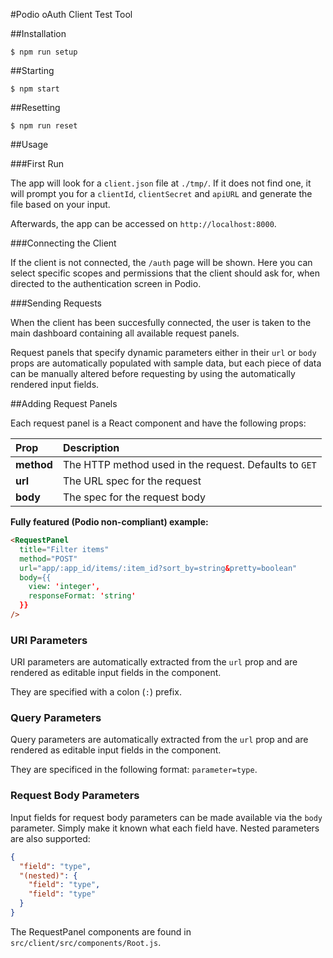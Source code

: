 #Podio oAuth Client Test Tool

##Installation

`$ npm run setup`

##Starting

`$ npm start`

##Resetting

`$ npm run reset`

##Usage

###First Run

The app will look for a `client.json` file at `./tmp/`. If it does not find one, it will prompt you for a `clientId`, `clientSecret` and `apiURL` and generate the file based on your input.

Afterwards, the app can be accessed on `http://localhost:8000`.

###Connecting the Client

If the client is not connected, the `/auth` page will be shown. Here you can select specific scopes and permissions that the client should ask for, when directed to the authentication screen in Podio.

###Sending Requests

When the client has been succesfully connected, the user is taken to the main dashboard containing all available request panels.

Request panels that specify dynamic parameters either in their `url` or `body` props are automatically populated with sample data, but each piece of data can be manually altered before requesting by using the automatically rendered input fields.

##Adding Request Panels

Each request panel is a React component and have the following props:

| Prop | Description
| :------------- |:-------------|
| **method** | The HTTP method used in the request. Defaults to `GET`
| **url** | The URL spec for the request
| **body** | The spec for the request body

**Fully featured (Podio non-compliant) example:**

```html
<RequestPanel
  title="Filter items"
  method="POST"
  url="app/:app_id/items/:item_id?sort_by=string&pretty=boolean"
  body={{
    view: 'integer',
    responseFormat: 'string'
  }}
/>
```

### URI Parameters

URI parameters are automatically extracted from the `url` prop and are rendered as editable input fields in the component.

They are specified with a colon (`:`) prefix.

### Query Parameters

Query parameters are automatically extracted from the `url` prop and are rendered as editable input fields in the component.

They are specificed in the following format: `parameter=type`.

### Request Body Parameters

Input fields for request body parameters can be made available via the `body` parameter. Simply make it known what each field have. Nested parameters are also supported:

```json
{
  "field": "type",
  "(nested)": {
    "field": "type",
    "field": "type"
  }
}
```

The RequestPanel components are found in `src/client/src/components/Root.js`.